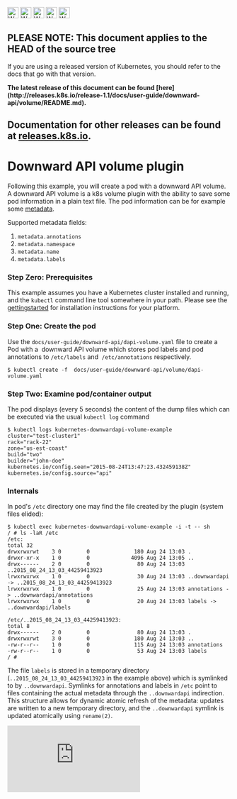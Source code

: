 <!-- BEGIN MUNGE: UNVERSIONED_WARNING -->

<!-- BEGIN STRIP_FOR_RELEASE -->

<img src="http://kubernetes.io/img/warning.png" alt="WARNING"
     width="25" height="25">
<img src="http://kubernetes.io/img/warning.png" alt="WARNING"
     width="25" height="25">
<img src="http://kubernetes.io/img/warning.png" alt="WARNING"
     width="25" height="25">
<img src="http://kubernetes.io/img/warning.png" alt="WARNING"
     width="25" height="25">
<img src="http://kubernetes.io/img/warning.png" alt="WARNING"
     width="25" height="25">

<h2>PLEASE NOTE: This document applies to the HEAD of the source tree</h2>

If you are using a released version of Kubernetes, you should
refer to the docs that go with that version.

<!-- TAG RELEASE_LINK, added by the munger automatically -->
<strong>
The latest release of this document can be found
[here](http://releases.k8s.io/release-1.1/docs/user-guide/downward-api/volume/README.md).

Documentation for other releases can be found at
[releases.k8s.io](http://releases.k8s.io).
</strong>
--

<!-- END STRIP_FOR_RELEASE -->

<!-- END MUNGE: UNVERSIONED_WARNING -->

# Downward API volume plugin

Following this example, you will create a pod with a downward API volume.
A downward API volume is a k8s volume plugin with the ability to save some pod information in a plain text file. The pod information can be  for example some [metadata](../../../../docs/devel/api-conventions.md#metadata).

Supported metadata fields:

1. `metadata.annotations`
2. `metadata.namespace`
3. `metadata.name`
4. `metadata.labels`

### Step Zero: Prerequisites

This example assumes you have a Kubernetes cluster installed and running, and the ```kubectl``` command line tool somewhere in your path. Please see the [gettingstarted](../../../../docs/getting-started-guides/) for installation instructions for your platform.

### Step One: Create the pod

Use the `docs/user-guide/downward-api/dapi-volume.yaml` file to create a Pod with a  downward API volume which stores pod labels and pod annotations to `/etc/labels` and  `/etc/annotations` respectively.

```shell
$ kubectl create -f  docs/user-guide/downward-api/volume/dapi-volume.yaml
```

### Step Two: Examine pod/container output

The pod displays (every 5 seconds) the content of the dump files which can be executed via the usual `kubectl log` command

```shell
$ kubectl logs kubernetes-downwardapi-volume-example
cluster="test-cluster1"
rack="rack-22"
zone="us-est-coast"
build="two"
builder="john-doe"
kubernetes.io/config.seen="2015-08-24T13:47:23.432459138Z"
kubernetes.io/config.source="api"
```

### Internals

In pod's `/etc` directory one may find the file created by the plugin (system files elided):

```shell
$ kubectl exec kubernetes-downwardapi-volume-example -i -t -- sh
/ # ls -laR /etc
/etc:
total 32
drwxrwxrwt    3 0        0              180 Aug 24 13:03 .
drwxr-xr-x    1 0        0             4096 Aug 24 13:05 ..
drwx------    2 0        0               80 Aug 24 13:03 ..2015_08_24_13_03_44259413923
lrwxrwxrwx    1 0        0               30 Aug 24 13:03 ..downwardapi -> ..2015_08_24_13_03_44259413923
lrwxrwxrwx    1 0        0               25 Aug 24 13:03 annotations -> ..downwardapi/annotations
lrwxrwxrwx    1 0        0               20 Aug 24 13:03 labels -> ..downwardapi/labels

/etc/..2015_08_24_13_03_44259413923:
total 8
drwx------    2 0        0               80 Aug 24 13:03 .
drwxrwxrwt    3 0        0              180 Aug 24 13:03 ..
-rw-r--r--    1 0        0              115 Aug 24 13:03 annotations
-rw-r--r--    1 0        0               53 Aug 24 13:03 labels
/ #
```

The file `labels` is stored in a temporary directory (`..2015_08_24_13_03_44259413923` in the example above) which is symlinked to by `..downwardapi`. Symlinks for annotations and labels in `/etc` point to files containing the actual metadata through the `..downwardapi` indirection.  This structure allows for dynamic atomic refresh of the metadata: updates are written to a new temporary directory, and the `..downwardapi` symlink is updated atomically using `rename(2)`.




<!-- BEGIN MUNGE: GENERATED_ANALYTICS -->
[![Analytics](https://kubernetes-site.appspot.com/UA-36037335-10/GitHub/docs/user-guide/downward-api/volume/README.md?pixel)]()
<!-- END MUNGE: GENERATED_ANALYTICS -->
